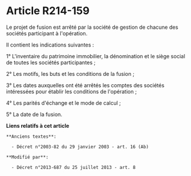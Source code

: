# Article R214-159

Le projet de fusion est arrêté par la société de gestion de chacune des sociétés participant à l'opération. 

Il contient les indications suivantes : 

1° L'inventaire du patrimoine immobilier, la dénomination et le siège social de toutes les sociétés participantes ; 

2° Les motifs, les buts et les conditions de la fusion ; 

3° Les dates auxquelles ont été arrêtés les comptes des sociétés intéressées pour établir les conditions de l'opération ; 

4° Les parités d'échange et le mode de calcul ; 

5° La date de la fusion.

**Liens relatifs à cet article**

	**Anciens textes**:

	  - Décret n°2003-82 du 29 janvier 2003 - art. 16 (Ab)

	**Modifié par**:

	  - Décret n°2013-687 du 25 juillet 2013 - art. 8

